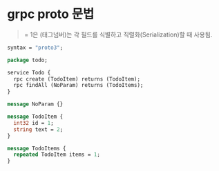 # grpc proto 문법

> = 1은 (태그넘버)는 각 필드를 식별하고 직렬화(Serialization)할 때 사용됨.

```proto
syntax = "proto3";

package todo;

service Todo {
  rpc create (TodoItem) returns (TodoItem);
  rpc findAll (NoParam) returns (TodoItems);
}

message NoParam {}

message TodoItem {
  int32 id = 1;
  string text = 2;
}

message TodoItems {
  repeated TodoItem items = 1;
}
```
